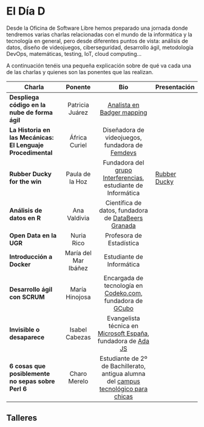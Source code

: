 # El Día D

Desde la Oficina de Software Libre hemos preparado una jornada donde tendremos varias charlas relacionadas con el mundo de la informática y la tecnología en general, pero desde diferentes puntos de vista: análisis de datos, diseño de videojuegos, ciberseguridad, desarrollo ágil, metodología DevOps, matemáticas, testing, IoT, cloud computing...

A continuación tenéis una pequeña explicación sobre de qué va cada una de las charlas y quienes son las ponentes que las realizan.

| Charla       | Ponente        | Bio   | Presentación  |
| -------------|:--------------:|:-----:| ------------- |
|**Despliega código en la nube de forma ágil** | Patricia Juárez | [Analista en Badger mapping](https://www.badgermapping.com/es/) | |
|**La Historia en las Mecánicas: El Lenguaje Procedimental** | África Curiel | Diseñadora de videojuegos, fundadora de [Femdevs](https://femdevs.org/) | |
|**Rubber Ducky for the win** | Paula de la Hoz | Fundadora del [grupo Interferencias](https://interferencias.github.io/), estudiante de Informática | [Rubber Ducky](https://github.com/terceranexus6/charlas/blob/master/rubberduckypres.pdf) |
| **Análisis de datos en R** | Ana Valdivia | Científica de datos, fundadora de [DataBeers Granada](http://databeersgrx.com/) | |
| **Open Data en la UGR** | Nuria Rico | Profesora de Estadística | |
| **Introducción a Docker** | María del Mar Ibáñez | Estudiante de Informática | |
| **Desarrollo ágil con SCRUM** | María Hinojosa | Encargada de tecnología en [Codeko.com](http://codeko.com), fundadora de [GCubo](http://gcubo.org)| |
| **Invisible o desaparece**| Isabel Cabezas | Evangelista técnica en [Microsoft España](http://microsoft.es), fundadora de [Ada JS](http://ada.barcelonajs.org/) | |
| **6 cosas que posiblemente no sepas sobre Perl 6**| Charo Merelo | Estudiante de 2º de Bachillerato, antigua alumna del [campus tecnológico para chicas](http://sereingeniera.ugr.es) |

## Talleres


